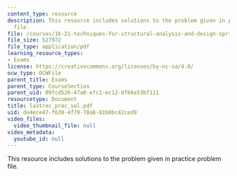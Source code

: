 ```yaml
---
content_type: resource
description: This resource includes solutions to the problem given in practice problem
  file.
file: /courses/16-21-techniques-for-structural-analysis-and-design-spring-2005/de4ece47f6384f7978a681b8bc42ced9_lastrec_prac_sol.pdf
file_size: 527972
file_type: application/pdf
learning_resource_types:
- Exams
license: https://creativecommons.org/licenses/by-nc-sa/4.0/
ocw_type: OCWFile
parent_title: Exams
parent_type: CourseSection
parent_uid: 09fcd526-47a0-efc1-ec12-8f66e53bf111
resourcetype: Document
title: lastrec_prac_sol.pdf
uid: de4ece47-f638-4f79-78a6-81b8bc42ced9
video_files:
  video_thumbnail_file: null
video_metadata:
  youtube_id: null
---
```

This resource includes solutions to the problem given in practice problem file.